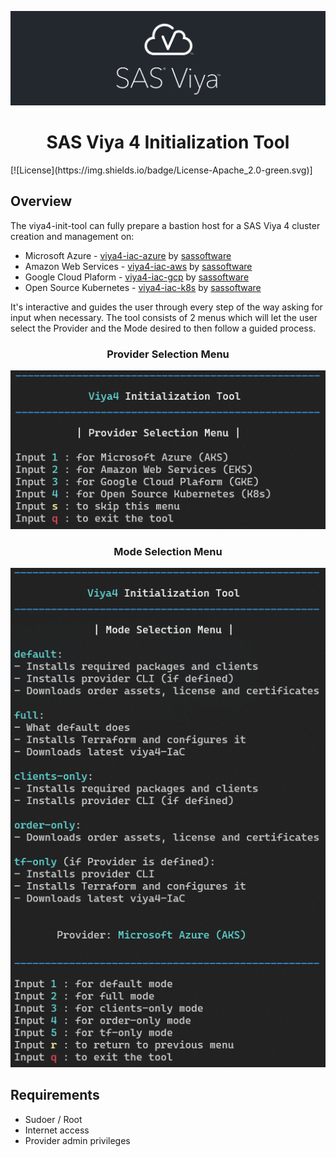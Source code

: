 ![SAS Viya](assets/sasviya_logo_header_gh.png)

<div align="center">

# **SAS Viya 4 Initialization Tool**

</div>
[![License](https://img.shields.io/badge/License-Apache_2.0-green.svg)]

## Overview
The viya4-init-tool can fully prepare a bastion host for a SAS Viya 4 cluster creation and management on:
* Microsoft Azure - [viya4-iac-azure](https://github.com/sassoftware/viya4-iac-azure) by [sassoftware](@sassoftware)
* Amazon Web Services - [viya4-iac-aws](https://github.com/sassoftware/viya4-iac-aws) by [sassoftware](@sassoftware)
* Google Cloud Plaform - [viya4-iac-gcp](https://github.com/sassoftware/viya4-iac-gcp) by [sassoftware](@sassoftware)
* Open Source Kubernetes - [viya4-iac-k8s](https://github.com/sassoftware/viya4-iac-k8s) by [sassoftware](@sassoftware)


It's interactive and guides the user through every step of the way asking for input when necessary.
The tool consists of 2 menus which will let the user select the Provider and the Mode desired to then follow a guided process.

<div align="center">

### Provider Selection Menu

![viya-init-tool | Provider Selection Menu](assets/providerSelectionMenu.png)


### Mode Selection Menu

![viya-init-tool | Mode Selection Menu](assets/modeSelectionMenu.png)
</div>

## Requirements

* Sudoer / Root
* Internet access
* Provider admin privileges
